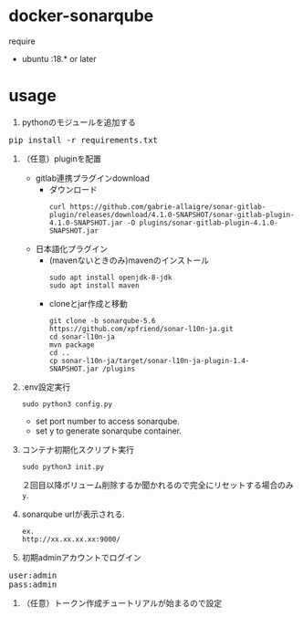 # docker-sonarqube

require
- ubuntu :18.* or later

# usage
1. pythonのモジュールを追加する
<pre>
pip install -r requirements.txt
</pre>

1. （任意）pluginを配置
    - gitlab連携プラグインdownload  
        - ダウンロード
            ```
            curl https://github.com/gabrie-allaigre/sonar-gitlab-plugin/releases/download/4.1.0-SNAPSHOT/sonar-gitlab-plugin-4.1.0-SNAPSHOT.jar -O plugins/sonar-gitlab-plugin-4.1.0-SNAPSHOT.jar
            ```  
    - 日本語化プラグイン  
        - (mavenないときのみ)mavenのインストール  
            ```
            sudo apt install openjdk-8-jdk
            sudo apt install maven
            ```  
        - cloneとjar作成と移動
            ```
            git clone -b sonarqube-5.6 https://github.com/xpfriend/sonar-l10n-ja.git
            cd sonar-l10n-ja
            mvn package
            cd ..
            cp sonar-l10n-ja/target/sonar-l10n-ja-plugin-1.4-SNAPSHOT.jar /plugins
            ```  
1. .env設定実行
    ```
    sudo python3 config.py
    ```
    - set port number to access sonarqube.
    - set y to generate sonarqube container.

1. コンテナ初期化スクリプト実行
    ```
    sudo python3 init.py
    ```  
    ２回目以降ボリューム削除するか聞かれるので完全にリセットする場合のみ`y`.

1. sonarqube urlが表示される.
    ```
    ex.
    http://xx.xx.xx.xx:9000/
    ```

1. 初期adminアカウントでログイン
<pre>
user:admin
pass:admin
</pre>

1. （任意）トークン作成チュートリアルが始まるので設定
